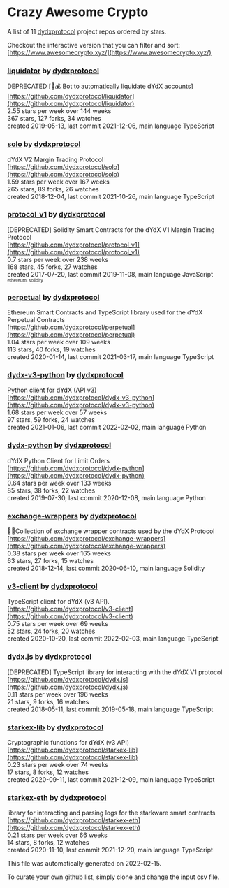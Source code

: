 # Crazy Awesome Crypto
A list of 11 [dydxprotocol](https://github.com/dydxprotocol) project repos ordered by stars.  

Checkout the interactive version that you can filter and sort: 
[https://www.awesomecrypto.xyz/](https://www.awesomecrypto.xyz/)  


### [liquidator](https://github.com/dydxprotocol/liquidator) by [dydxprotocol](https://github.com/dydxprotocol)  
DEPRECATED [:robot::moneybag: Bot to automatically liquidate dYdX accounts]  
[https://github.com/dydxprotocol/liquidator](https://github.com/dydxprotocol/liquidator)  
2.55 stars per week over 144 weeks  
367 stars, 127 forks, 34 watches  
created 2019-05-13, last commit 2021-12-06, main language TypeScript  


### [solo](https://github.com/dydxprotocol/solo) by [dydxprotocol](https://github.com/dydxprotocol)  
dYdX V2 Margin Trading Protocol  
[https://github.com/dydxprotocol/solo](https://github.com/dydxprotocol/solo)  
1.59 stars per week over 167 weeks  
265 stars, 89 forks, 26 watches  
created 2018-12-04, last commit 2021-10-26, main language TypeScript  


### [protocol_v1](https://github.com/dydxprotocol/protocol_v1) by [dydxprotocol](https://github.com/dydxprotocol)  
[DEPRECATED] Solidity Smart Contracts for the dYdX V1 Margin Trading Protocol  
[https://github.com/dydxprotocol/protocol_v1](https://github.com/dydxprotocol/protocol_v1)  
0.7 stars per week over 238 weeks  
168 stars, 45 forks, 27 watches  
created 2017-07-20, last commit 2019-11-08, main language JavaScript  
<sub><sup>ethereum, solidity</sup></sub>


### [perpetual](https://github.com/dydxprotocol/perpetual) by [dydxprotocol](https://github.com/dydxprotocol)  
Ethereum Smart Contracts and TypeScript library used for the dYdX Perpetual Contracts  
[https://github.com/dydxprotocol/perpetual](https://github.com/dydxprotocol/perpetual)  
1.04 stars per week over 109 weeks  
113 stars, 40 forks, 19 watches  
created 2020-01-14, last commit 2021-03-17, main language TypeScript  


### [dydx-v3-python](https://github.com/dydxprotocol/dydx-v3-python) by [dydxprotocol](https://github.com/dydxprotocol)  
Python client for dYdX (API v3)  
[https://github.com/dydxprotocol/dydx-v3-python](https://github.com/dydxprotocol/dydx-v3-python)  
1.68 stars per week over 57 weeks  
97 stars, 59 forks, 24 watches  
created 2021-01-06, last commit 2022-02-02, main language Python  


### [dydx-python](https://github.com/dydxprotocol/dydx-python) by [dydxprotocol](https://github.com/dydxprotocol)  
dYdX Python Client for Limit Orders  
[https://github.com/dydxprotocol/dydx-python](https://github.com/dydxprotocol/dydx-python)  
0.64 stars per week over 133 weeks  
85 stars, 38 forks, 22 watches  
created 2019-07-30, last commit 2020-12-08, main language Python  


### [exchange-wrappers](https://github.com/dydxprotocol/exchange-wrappers) by [dydxprotocol](https://github.com/dydxprotocol)  
💱🍬Collection of exchange wrapper contracts used by the dYdX Protocol  
[https://github.com/dydxprotocol/exchange-wrappers](https://github.com/dydxprotocol/exchange-wrappers)  
0.38 stars per week over 165 weeks  
63 stars, 27 forks, 15 watches  
created 2018-12-14, last commit 2020-06-10, main language Solidity  


### [v3-client](https://github.com/dydxprotocol/v3-client) by [dydxprotocol](https://github.com/dydxprotocol)  
TypeScript client for dYdX (v3 API).  
[https://github.com/dydxprotocol/v3-client](https://github.com/dydxprotocol/v3-client)  
0.75 stars per week over 69 weeks  
52 stars, 24 forks, 20 watches  
created 2020-10-20, last commit 2022-02-03, main language TypeScript  


### [dydx.js](https://github.com/dydxprotocol/dydx.js) by [dydxprotocol](https://github.com/dydxprotocol)  
[DEPRECATED] TypeScript library for interacting with the dYdX V1 protocol  
[https://github.com/dydxprotocol/dydx.js](https://github.com/dydxprotocol/dydx.js)  
0.11 stars per week over 196 weeks  
21 stars, 9 forks, 16 watches  
created 2018-05-11, last commit 2019-05-18, main language TypeScript  


### [starkex-lib](https://github.com/dydxprotocol/starkex-lib) by [dydxprotocol](https://github.com/dydxprotocol)  
Cryptographic functions for dYdX (v3 API)  
[https://github.com/dydxprotocol/starkex-lib](https://github.com/dydxprotocol/starkex-lib)  
0.23 stars per week over 74 weeks  
17 stars, 8 forks, 12 watches  
created 2020-09-11, last commit 2021-12-09, main language TypeScript  


### [starkex-eth](https://github.com/dydxprotocol/starkex-eth) by [dydxprotocol](https://github.com/dydxprotocol)  
library for interacting and parsing logs for the starkware smart contracts  
[https://github.com/dydxprotocol/starkex-eth](https://github.com/dydxprotocol/starkex-eth)  
0.21 stars per week over 66 weeks  
14 stars, 8 forks, 12 watches  
created 2020-11-10, last commit 2021-12-20, main language TypeScript  


This file was automatically generated on 2022-02-15.  

To curate your own github list, simply clone and change the input csv file.  
